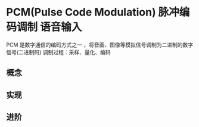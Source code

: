 # PCM(Pulse Code Modulation) 脉冲编码调制 语音输入

PCM 是数字通信的编码方式之一 ，将音画、图像等模拟信号调制为二进制的数字信号(二进制码) 调制过程：采样、量化、编码

## 概念

## 实现

## 进阶
